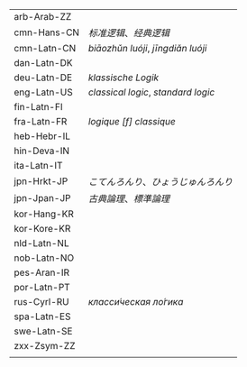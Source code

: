| | |
|-|-|
| arb-Arab-ZZ |  |
| cmn-Hans-CN | _标准逻辑_、_经典逻辑_ |
| cmn-Latn-CN | _biāozhǔn luóji_, _jīngdiǎn luóji_ |
| dan-Latn-DK |  |
| deu-Latn-DE | _klassische Logik_ |
| eng-Latn-US | _classical logic_, _standard logic_ |
| fin-Latn-FI |  |
| fra-Latn-FR | _logique [f] classique_ |
| heb-Hebr-IL |  |
| hin-Deva-IN |  |
| ita-Latn-IT |  |
| jpn-Hrkt-JP | _こてんろんり_、_ひょうじゅんろんり_ |
| jpn-Jpan-JP | _古典論理_、_標準論理_ |
| kor-Hang-KR |  |
| kor-Kore-KR |  |
| nld-Latn-NL |  |
| nob-Latn-NO |  |
| pes-Aran-IR |  |
| por-Latn-PT |  |
| rus-Cyrl-RU | _класси́ческая ло́гика_ |
| spa-Latn-ES |  |
| swe-Latn-SE |  |
| zxx-Zsym-ZZ |  |
|  |  |